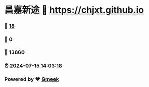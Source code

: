 # 昌嘉新途 :link: https://chjxt.github.io 
### :page_facing_up: [18](https://chjxt.github.io/tag.html) 
### :speech_balloon: 0 
### :hibiscus: 13660 
### :alarm_clock: 2024-07-15 14:03:18 
### Powered by :heart: [Gmeek](https://github.com/Meekdai/Gmeek)
